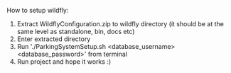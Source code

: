 How to setup wildfly:
1. Extract WildflyConfiguration.zip to wildfly directory (it should be at the same level as standalone, bin, docs etc)
2. Enter extracted directory
3. Run './ParkingSystemSetup.sh <database_username> <database_password>' from terminal
4. Run project and hope it works :)
